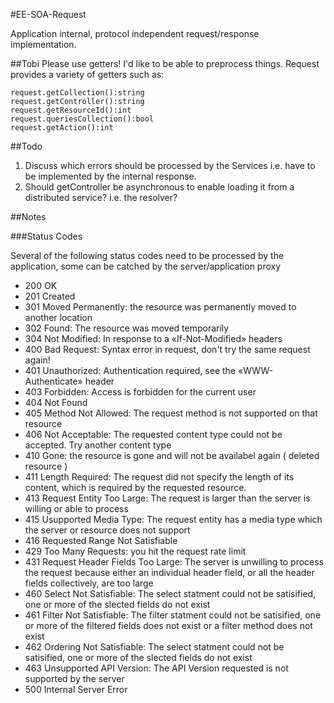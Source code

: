 #EE-SOA-Request

Application internal, protocol independent request/response implementation.

##Tobi
Please use getters! I'd like to be able to preprocess things.
Request provides a variety of getters such as:

    request.getCollection():string
    request.getController():string
    request.getResourceId():int
    request.queriesCollection():bool
    request.getAction():int

##Todo
  1. Discuss which errors should be processed by the Services i.e. have to be implemented by the internal response.
  2. Should getController be asynchronous to enable loading it from a distributed service? i.e. the resolver?

##Notes

###Status Codes

Several of the following status codes need to be processed by the application, some can be catched by the server/application proxy

  - 200 OK
  - 201 Created
  - 301 Moved Permanently: the resource was permanently moved to another location
  - 302 Found: The resource was moved temporarily
  - 304 Not Modified: In response to a «If-Not-Modified» headers
  - 400 Bad Request: Syntax error in request, don't try the same request again!
  - 401 Unauthorized: Authentication required, see the «WWW-Authenticate» header
  - 403 Forbidden: Access is forbidden for the current user
  - 404 Not Found
  - 405 Method Not Allowed: The request method is not supported on that resource
  - 406 Not Acceptable: The requested content type could not be accepted. Try another content type
  - 410 Gone: the resource is gone and will not be availabel again ( deleted resource )
  - 411 Length Required: The request did not specify the length of its content, which is required by the requested resource.
  - 413 Request Entity Too Large: The request is larger than the server is willing or able to process
  - 415 Usupported Media Type: The request entity has a media type which the server or resource does not support
  - 416 Requested Range Not Satisfiable
  - 429 Too Many Requests: you hit the request rate limit
  - 431 Request Header Fields Too Large: The server is unwilling to process the request because either an individual header field, or all the header fields collectively, are too large
  - 460 Select Not Satisfiable: The select statment could not be satisified, one or more of the slected fields do not exist
  - 461 Filter Not Satisfiable: The filter statment could not be satisified, one or more of the filtered fields does not exist or a filter method does not exist
  - 462 Ordering Not Satisfiable: The select statment could not be satisified, one or more of the slected fields do not exist
  - 463 Unsupported API Version: The API Version requested is not supported by the server
  - 500 Internal Server Error